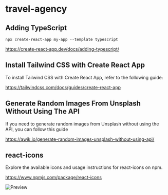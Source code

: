 # travel-agency

## Adding TypeScript

`npx create-react-app my-app --template typescript`

<https://create-react-app.dev/docs/adding-typescript/>

## Install Tailwind CSS with Create React App

To install Tailwind CSS with Create React App, refer to the following guide:

<https://tailwindcss.com/docs/guides/create-react-app>

## Generate Random Images From Unsplash Without Using The API

If you need to generate random images from Unsplash without using the API, you can follow this guide

<https://awik.io/generate-random-images-unsplash-without-using-api/>

## react-icons

Explore the available icons and usage instructions for react-icons on npm.

<https://www.npmjs.com/package/react-icons>

![Preview](public/preview.png)
